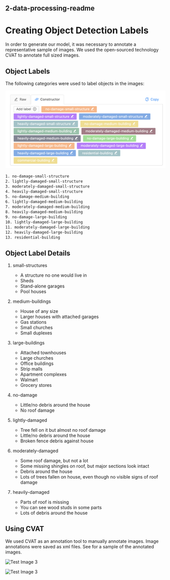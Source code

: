 	
## 2-data-processing-readme


# Creating Object Detection Labels

In order to generate our model, it was necessary to annotate a representative sample of images. We used the open-sourced technology CVAT to annotate full sized images. 

## Object Labels

The following categories were used to label objects in the images:

![Test Image 3](https://github.com/keriwheatley/debris-estimation-call-for-code/blob/master/2-data-processing/cvat-image-2.png)


	1. no-damage-small-structure
	2. lightly-damaged-small-structure
	3. moderately-damaged-small-structure
	4. heavily-damaged-small-structure
	5. no-damage-medium-building
	6. lightly-damaged-medium-building
	7. moderately-damaged-medium-building
	8. heavily-damaged-medium-building
	9. no-damage-large-building
	10. lightly-damaged-large-building
	11. moderately-damaged-large-building
	12. heavily-damaged-large-building
	13. residential-building

## Object Label Details

1. small-structures
	- A structure no one would live in
	- Sheds
	- Stand-alone garages
	- Pool houses
	
2. medium-buildings
	- House of any size
	- Larger houses with attached garages
	- Gas stations
	- Small churches
	- Small duplexes
	
3. large-buildings
	- Attached townhouses
	- Large churches
	- Office buildings
	- Strip malls
	- Apartment complexes
	- Walmart
	- Grocery stores
	
4. no-damage
	- Little/no debris around the house
	- No roof damage
	
5. lightly-damaged
	- Tree fell on it but almost no roof damage
	- Little/no debris around the house
	- Broken fence debris against house
	
6. moderately-damaged
	- Some roof damage, but not a lot
	- Some missing shingles on roof, but major sections look intact
	- Debris around the house
	- Lots of trees fallen on house, even though no visible signs of roof damage
	
7. heavily-damaged
	- Parts of roof is missing
	- You can see wood studs in some parts
	- Lots of debris around the house

## Using CVAT

We used CVAT as an annotation tool to manually annotate images. Image annotations were saved as xml files. See for a sample of the annotated images. 


![Test Image 3](/3DTest.png)

![Test Image 3](/3DTest.png)
